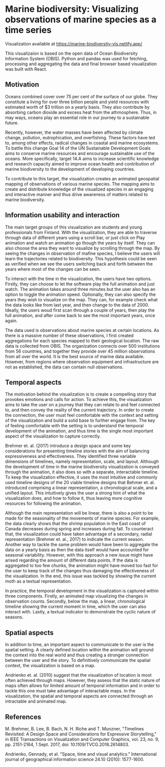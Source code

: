 
# Marine biodiversity: Visualizing observations of marine species as a time series

Visualization available at https://marine-biodiversity-vis.netlify.app/

This visualizaion is based on the open data of Ocean Biodiversity Information System (OBIS). Python and pandas was used for fetching, processing and aggregating the data and final browser based visualization was built with React.

## Motivation
Oceans combined cover over 75 per cent of the surface of our globe. They constitute a living for over three billion people and yield resources with estimated worth of $3 trillion on a yearly basis. They also contribute by absorbing carbon dioxide and excess heat from the athmosphere. Thus, in may ways, oceans play an essential role in our journey to a sustainable future.

Recently, however, the water masses have been affected by climate change, pollution, eutrophication, and overfishing. These factors have led to, among other effects, radical changes in coastal and marine ecosystems. To battle this change Goal 14 of the UN Sustainable Development Goals aims to conserve marine resources and encourage sustainable use of the oceans. More specifically, target 14.A aims to increase scientific knowledge and research capacity aimed to improve ocean health and contribution of marine biodiversity to the development of developing countries.

To contribute to this target, the visualization creates an animated geospatial mapping of observations of various marine species. The mapping aims to create and distribute knowledge of the visualized species in an engaging and interactive manner and thus drive awareness of matters related to marine biodiversity.
 
## Information usability and interaction
The main target groups of this visualization are students and young professionals from Finland. With the visualization, they are able to traverse through data of different years using a scroll bar, or just click on Play animation and watch an animation go though the years by itself. They can also choose the area they want to visualize by scrolling through the map. By seeing the changes in observation of mafine species, I believe the users will learn the trajectories related to biodiversity. This hypothesis could be seen as verified when we see the users switching back and forth between the years where most of the changes can be seen.

To interact with the time in the visualization, the users have two options. Firstly, they can choose to let the software play the full animation and just watch. The animation takes around three minutes but the user also has an option to toggle the animation speed. Optionally, they can also specify the years they wish to visualize on the map. They can, for example check what the data looks like from last year, and then change to the data of 2000. Ideally, the users woud first scan through a couple of years, then play the full animation, and after come back to see the most important years, once again.

The data used is observations about marine species at certain locations. As there is a massive number of these observations, I first created aggregations for each species mapped to their geological location. The raw data is collected from OBIS. The organization connects over 500 institutions from 56 countries, and together they provide over 45 million observations from all over the world. It is the best source of marine data available. However, from regions where observation equipment and infrastructure are not as established, the data can contain null observations.

## Temporal aspects
The motivation behind the visualization is to create a compelling story that provokes emotions and calls for action. To achieve this, the visualization aims to take the user on a journey that they can relate to and feel connected to, and then convey the reality of the current trajectory. In order to create the connection, the user must feel comfortable with the context and setting of the visualization and build a solid base to further engage from. The key of feeling comfortable with the setting is to understand the temporal development of the animation, and thus time is the single most important aspect of the visualization to capture correctly.

Brehmer et. al. (2017) introduce a design space and some key considerations for presenting timeline stories with the aim of balancing expressiveness and effectiveness. They identified three variable dimensions of timelines, namely representation, scale, and layout. Although the development of time in the marine biodiversity visualization is conveyed through the animation, it also does so with a separate, interactable timeline. To keep the visualization effective, it uses the most intuitive and commonly used timeline designs of the 20 viable timeline designs that Behmer et. al. introduced comprising a linear representation, a chronological scale, and a unified layout. This intuitively gives the user a strong hint of what the visualization does, and how to follow it, thus leaving more cognitive resources for following the animation.

Although the main representation will be linear, there is also a point to be made for the seasonality of the movements of marine species. For example, the data clearly shows that the shrimp population in the East coast of Canada decreases during spring and increases during fall. To counteract that, the visualization could have taken advantage of a secondary, radial representation (Brehmer et. al., 2017) to indicate the current season. Another way to tackle the same problem would have been to aggregate the data on a yearly basis as then the data itself would have accounted for seasonal variability. However, with this approach a new issue might have arised regarding the amount of different data points. If the data is aggregated to too few chunks, the animation might have moved too fast for the user to keep track of the changes thus damaging the effectiveness of the visualization. In the end, this issue was tackled by showing the current moth as a textual representation.

In practice, the temporal development in the visualization is captured within three components. Firstly, an animated map visualizing the changes in observation counts. Secondly, below the map, a linear, chronological timeline showing the current moment in time, which the user can also interact with. Lastly, a textual indicator to demonstrate the cyclic nature of seasons.

## Spatial aspects
In addition to time, an important aspect to communicate to the user is the spatial setting. A clearly defined location within the animation will ground the context into the real world and thus creating a stronger connection between the user and the story. To definitively communicate the spatial context, the visualization is based on a map.

Andrienko et. al. (2010) suggest that the visualization of location is most often achieved through maps. However, they assess that the static nature of maps often allows for limited amount of temporal information and in order to tackle this one must take advantage of interactable maps. In the visualization, the spatial and temporal aspects are connected through an intractable and animated map.

## References

M. Brehmer, B. Lee, B. Bach, N. H. Riche and T. Munzner, "Timelines Revisited: A Design Space and Considerations for Expressive Storytelling," in IEEE Transactions on Visualization and Computer Graphics, vol. 23, no. 9, pp. 2151-2164, 1 Sept. 2017, doi: 10.1109/TVCG.2016.2614803.

Andrienko, Gennady, et al. "Space, time and visual analytics." International journal of geographical information science 24.10 (2010): 1577-1600.

